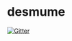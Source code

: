 # desmume

[![Gitter](https://badges.gitter.im/Join%20Chat.svg)](https://gitter.im/janisozaur/desmume?utm_source=badge&utm_medium=badge&utm_campaign=pr-badge&utm_content=badge)